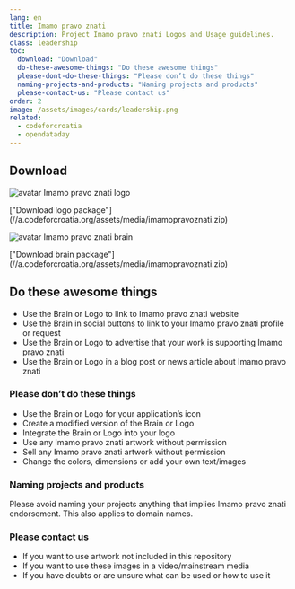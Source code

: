 ```yaml
---
lang: en
title: Imamo pravo znati
description: Project Imamo pravo znati Logos and Usage guidelines.
class: leadership
toc:
  download: "Download"
  do-these-awesome-things: "Do these awesome things"
  please-dont-do-these-things: "Please don’t do these things"
  naming-projects-and-products: "Naming projects and products"
  please-contact-us: "Please contact us"
order: 2
image: /assets/images/cards/leadership.png
related:
  - codeforcroatia
  - opendataday
---
```


## Download

<aside markdown="1" class="pquote">
  <img src="https://images.weserv.nl/?url=//a.codeforcroatia.org/assets/media/imamopravoznati/imamopravoznati-logo-3339px.png&w=668&h=375&output=png&fit=cover" class="pquote-avatar" alt="avatar">
  Imamo pravo znati logo
  <p markdown="1" class="pquote-credit">
   ["Download logo package"](//a.codeforcroatia.org/assets/media/imamopravoznati.zip)
  </p>
</aside>

<aside markdown="1" class="pquote">
  <img src="https://images.weserv.nl/?url=//a.codeforcroatia.org/assets/media/imamopravoznati/brain-imamopravoznati-290px.png&w=668&h=375&output=png&fit=cover" class="pquote-avatar" alt="avatar">
  Imamo pravo znati brain
  <p markdown="1" class="pquote-credit">
   ["Download brain package"](//a.codeforcroatia.org/assets/media/imamopravoznati.zip)
  </p>
</aside>

## Do these awesome things

* Use the Brain or Logo to link to Imamo pravo znati website
* Use the Brain in social buttons to link to your Imamo pravo znati profile or request
* Use the Brain or Logo to advertise that your work is supporting Imamo pravo znati
* Use the Brain or Logo in a blog post or news article about Imamo pravo znati

### Please don’t do these things

* Use the Brain or Logo for your application’s icon
* Create a modified version of the Brain or Logo
* Integrate the Brain or Logo into your logo
* Use any Imamo pravo znati artwork without permission
* Sell any Imamo pravo znati artwork without permission
* Change the colors, dimensions or add your own text/images

### Naming projects and products

Please avoid naming your projects anything that implies Imamo pravo znati endorsement. This also applies to domain names.

### Please contact us

* If you want to use artwork not included in this repository
* If you want to use these images in a video/mainstream media
* If you have doubts or are unsure what can be used or how to use it
